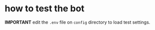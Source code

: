 # how to test the bot

**IMPORTANT**
edit the `.env` file on `config` directory to load test settings.